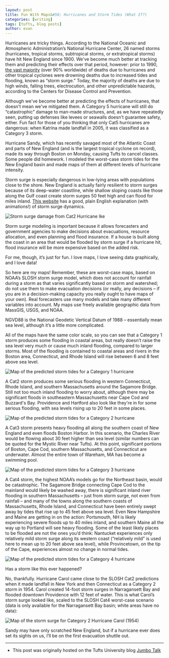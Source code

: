 ```yaml
---
layout: post
title: Fun With Maps&#58; Hurricanes and Storm Tides (What If?)
categories: [writing]
tags: [tufts, blog posts]
author: evan
---
```


Hurricanes are tricky things.  According to the National Oceanic and Atmospheric Administration’s National Hurricane Center, 26 named storms (hurricanes, tropical storms, subtropical storms, or extratropical storms) have hit New England since 1900.  We've become much better at tracking them and predicting their effects over that period, however: prior to 1990, [the vast majority](https://academic.oup.com/epirev/article/27/1/21/520830/Epidemiology-of-Tropical-Cyclones-The-Dynamics-of) (over 90% worldwide) of deaths due to hurricanes and other tropical cyclones were drowning deaths due to increased tides and flooding, known as “storm surge.”  Today, the majority of deaths are due to high winds, falling trees, electrocution, and other unpredictable hazards, according to the Centers for Disease Control and Prevention.

Although we've become better at predicting the effects of hurricanes, that doesn't mean we've mitigated them.  A Category 5 hurricane will still do “catastrophic” damage to man-made structures, and, as we have repeatedly seen, putting up defenses like levees or seawalls doesn't guarantee safety, either.  Fun fact for those of you thinking that only Cat5 hurricanes are dangerous: when Katrina made landfall in 2005, it was classified as a Category 3 storm.

Hurricane Sandy, which has recently savaged most of the Atlantic Coast and parts of New England (and is the largest tropical cyclone on record), made its way through Boston on Monday, causing Tufts to cancel classes.  Some people did homework.  I modeled the worst-case storm tides for the New England basin and made maps of them at different levels of hurricane intensity.

Storm surge is especially dangerous in low-lying areas with populations close to the shore.  New England is actually fairly resilient to storm surges because of its deep-water coastline, while shallow sloping coasts like those along the Gulf coast create storm surges 50 feet high and can flood for miles inland.  [This website](https://www.meted.ucar.edu/training_module.php?id=42/nsflab/web/hurricane/313.htmtab=01) has a good, plain English explanation (with animations!) of storm surge dynamics.

![Storm surge damage from Cat2 Hurricane Ike](http://www.tampabay.com/multimedia/archive/00070/a4s_storm060109_70362c.jpg)

Storm surge modeling is important because it allows forecasters and government agencies to make decisions about evacuations, resource allocation, and even planning and flood insurance.  If a house is built along the coast in an area that would be flooded by storm surge if a hurricane hit, flood insurance will be more expensive based on the added risk.

For me, though, it’s just for fun.  I love maps, I love seeing data graphically, and I love data!

So here are my maps!  Remember, these are worst-case maps, based on NOAA’s SLOSH storm surge model, which does not account for rainfall during a storm as that varies significantly based on storm and watershed; do not use them to make evacuation decisions (or really, any decisions – if you are in a decision-making capacity you really ought to have maps of your own).  Real forecasters use many models and take many different variables into account.  My maps use freely available geographic data from MassGIS, USGS, and NOAA.

NGVD88 is the National Geodetic Vertical Datum of 1988 – essentially mean sea level, although it’s a little more complicated.

All of the maps have the same color scale, so you can see that a Category 1 storm produces some flooding in coastal areas, but really doesn’t raise the sea level very much or cause much inland flooding, compared to larger storms.  Most of the flooding is contained to coastal areas and rivers in the Boston area, Connecticut, and Rhode Island will rise between 6 and 8 feet above sea level.

![Map of the predicted storm tides for a Category 1 hurricane](http://admissions.tufts.edu/files/resources/cat1.jpg)

A Cat2 storm produces some serious flooding in western Connecticut, Rhode Island, and southern Massachusetts around the Sagamore Bridge.  Still not too much inland flooding to worry about, although there may be significant floods in southeastern Massachusetts near Cape Cod and Buzzard's Bay.  Providence and Hartford also look like they're in for some serious flooding, with sea levels rising up to 20 feet in some places.

![Map of the predicted storm tides for a Category 2 hurricane](http://admissions.tufts.edu/files/resources/cat2.jpg)

A Cat3 storm presents heavy flooding all along the southern coast of New England and even floods Boston Harbor.  In this scenario, the Charles River would be flowing about 30 feet higher than sea level (similar numbers can be quoted for the Mystic River near Tufts).  At this point, significant portions of Boston, Cape Cod, southern Massachusetts, and Connecticut are underwater.  Almost the entire town of Wareham, MA has become a swimming pool.

![Map of the predicted storm tides for a Category 3 hurricane](http://admissions.tufts.edu/files/resources/cat3.jpg)

A Cat4 storm, the highest NOAA’s models go for the Northeast basin, would be catastrophic.  The Sagamore Bridge connecting Cape Cod to the mainland would likely be washed away, there is significant inland river flooding in southern Massachusetts – just from storm surge, not even from rainfall – and many of the towns along the southern coasts of Massachusetts, Rhode Island, and Connecticut have been entirely swept away by tides that rise up to 45 feet above sea level.  Even New Hampshire and Maine are getting in on the action: Portsmouth, NH is likely experiencing severe floods up to 40 miles inland, and southern Maine all the way up to Portland will see heavy flooding.  Some of the least likely places to be flooded are not the ones you’d think: Nantucket experiences only relatively mild storm surge along its western coast (“relatively mild” is used here to mean up to 20 feet above sea level), while Provincetown, on the tip of the Cape, experiences almost no change in normal tides.

![Map of the predicted storm tides for a Category 4 hurricane](http://admissions.tufts.edu/files/resources/cat4.jpg)

Has a storm like this ever happened?

No, thankfully.  Hurricane Carol came close to the SLOSH Cat2 predictions when it made landfall in New York and then Connecticut as a Category 2 storm in 1954.  Carol created 14-foot storm surges in Narragansett Bay and flooded downtown Providence with 12 feet of water.  This is what Carol’s storm surge looked like, scaled to the SLOSH Cat4 worst-case scenario (data is only available for the Narragansett Bay basin; white areas have no data):

![Map of the storm surge for Category 2 Hurricane Carol (1954)](http://admissions.tufts.edu/files/resources/carol.jpg)

Sandy may have only scratched New England, but if a hurricane ever does set its sights on us, I’ll be on the first evacuation shuttle out.

---
* This post was originally hosted on the Tufts University blog [Jumbo Talk](http://admissions.tufts.edu/blogs/jumbo-talk/)
